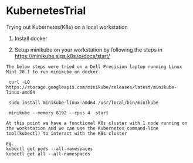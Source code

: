 # KubernetesTrial
Trying out Kubernetes(K8s) on a local workstation

1. Install docker

2. Setup minikube on your workstation by following the steps in https://minikube.sigs.k8s.io/docs/start/

```
The below steps were tried on a Dell Precision laptop running Linux Mint 20.1 to run minikube on docker.
 
 curl -LO https://storage.googleapis.com/minikube/releases/latest/minikube-linux-amd64

 sudo install minikube-linux-amd64 /usr/local/bin/minikube

 minikube --memory 8192 --cpus 4  start

At this point we have a functional K8s cluster with 1 node running on the workstation and we can use the Kubernetes command-line tool(kubectl) to interact with the K8s cluster

Eg.
kubectl get pods --all-namespaces
kubectl get all --all-namespaces
```
